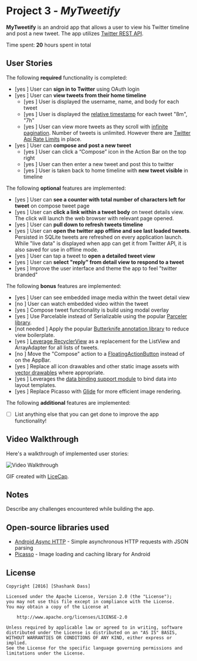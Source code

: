 # Project 3 - *MyTweetify*

**MyTweetify** is an android app that allows a user to view his Twitter timeline and post a new tweet. The app utilizes [Twitter REST API](https://dev.twitter.com/rest/public).

Time spent: **20** hours spent in total

## User Stories

The following **required** functionality is completed:

* [yes ]	User can **sign in to Twitter** using OAuth login
* [yes ]	User can **view tweets from their home timeline**
  * [yes ] User is displayed the username, name, and body for each tweet
  * [yes ] User is displayed the [relative timestamp](https://gist.github.com/nesquena/f786232f5ef72f6e10a7) for each tweet "8m", "7h"
  * [yes ] User can view more tweets as they scroll with [infinite pagination](http://guides.codepath.com/android/Endless-Scrolling-with-AdapterViews-and-RecyclerView). Number of tweets is unlimited.
    However there are [Twitter Api Rate Limits](https://dev.twitter.com/rest/public/rate-limiting) in place.
* [yes ] User can **compose and post a new tweet**
  * [yes ] User can click a “Compose” icon in the Action Bar on the top right
  * [yes ] User can then enter a new tweet and post this to twitter
  * [yes ] User is taken back to home timeline with **new tweet visible** in timeline

The following **optional** features are implemented:

* [yes ] User can **see a counter with total number of characters left for tweet** on compose tweet page
* [yes ] User can **click a link within a tweet body** on tweet details view. The click will launch the web browser with relevant page opened.
* [yes ] User can **pull down to refresh tweets timeline**
* [yes ] User can **open the twitter app offline and see last loaded tweets**. Persisted in SQLite tweets are refreshed on every application launch. While "live data" is displayed when app can get it from Twitter API, it is also saved for use in offline mode.
* [yes ] User can tap a tweet to **open a detailed tweet view**
* [yes ] User can **select "reply" from detail view to respond to a tweet**
* [yes ] Improve the user interface and theme the app to feel "twitter branded"

The following **bonus** features are implemented:

* [yes ] User can see embedded image media within the tweet detail view
* [no ] User can watch embedded video within the tweet
* [yes ] Compose tweet functionality is build using modal overlay
* [yes ] Use Parcelable instead of Serializable using the popular [Parceler library](http://guides.codepath.com/android/Using-Parceler).
* [not needed ] Apply the popular [Butterknife annotation library](http://guides.codepath.com/android/Reducing-View-Boilerplate-with-Butterknife) to reduce view boilerplate.
* [yes ] [Leverage RecyclerView](http://guides.codepath.com/android/Using-the-RecyclerView) as a replacement for the ListView and ArrayAdapter for all lists of tweets.
* [no ] Move the "Compose" action to a [FloatingActionButton](https://github.com/codepath/android_guides/wiki/Floating-Action-Buttons) instead of on the AppBar.
* [yes ] Replace all icon drawables and other static image assets with [vector drawables](http://guides.codepath.com/android/Drawables#vector-drawables) where appropriate.
* [yes ] Leverages the [data binding support module](http://guides.codepath.com/android/Applying-Data-Binding-for-Views) to bind data into layout templates.
* [yes ] Replace Picasso with [Glide](http://inthecheesefactory.com/blog/get-to-know-glide-recommended-by-google/en) for more efficient image rendering.

The following **additional** features are implemented:

* [ ] List anything else that you can get done to improve the app functionality!

## Video Walkthrough

Here's a walkthrough of implemented user stories:

<img src='http://imgur.com/xNi6r62.gif' title='Video Walkthrough' width='' alt='Video Walkthrough' />

GIF created with [LiceCap](http://www.cockos.com/licecap/).

## Notes

Describe any challenges encountered while building the app.

## Open-source libraries used

- [Android Async HTTP](https://github.com/loopj/android-async-http) - Simple asynchronous HTTP requests with JSON parsing
- [Picasso](http://square.github.io/picasso/) - Image loading and caching library for Android

## License

    Copyright [2016] [Shashank Dass]

    Licensed under the Apache License, Version 2.0 (the "License");
    you may not use this file except in compliance with the License.
    You may obtain a copy of the License at

        http://www.apache.org/licenses/LICENSE-2.0

    Unless required by applicable law or agreed to in writing, software
    distributed under the License is distributed on an "AS IS" BASIS,
    WITHOUT WARRANTIES OR CONDITIONS OF ANY KIND, either express or implied.
    See the License for the specific language governing permissions and
    limitations under the License.
